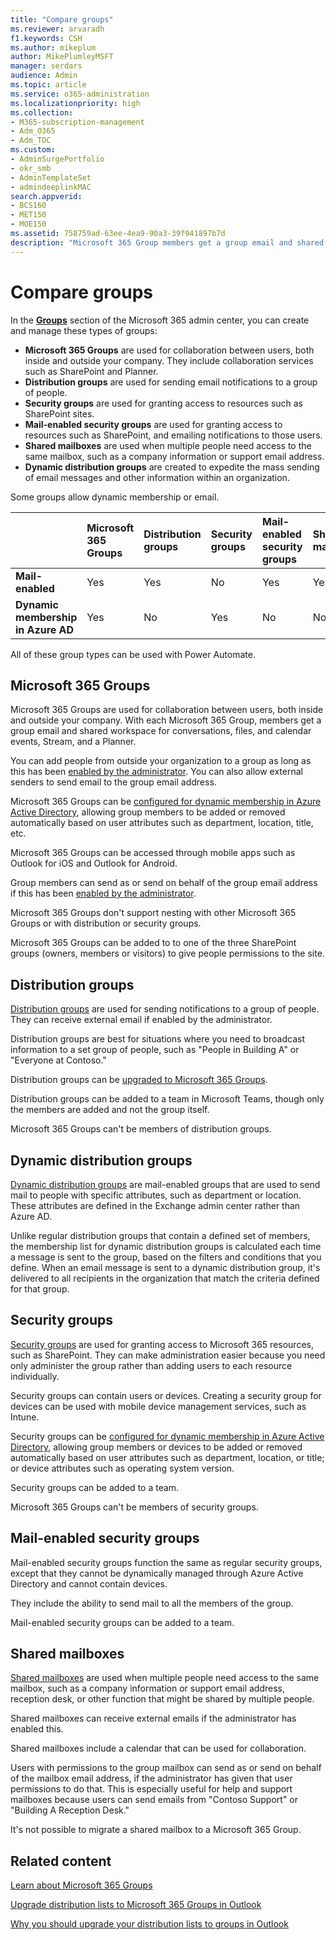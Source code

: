 ```yaml
---
title: "Compare groups"
ms.reviewer: arvaradh
f1.keywords: CSH
ms.author: mikeplum
author: MikePlumleyMSFT
manager: serdars
audience: Admin
ms.topic: article
ms.service: o365-administration
ms.localizationpriority: high
ms.collection: 
- M365-subscription-management 
- Adm_O365
- Adm_TOC
ms.custom: 
- AdminSurgePortfolio
- okr_smb
- AdminTemplateSet
- admindeeplinkMAC
search.appverid:
- BCS160
- MET150
- MOE150
ms.assetid: 758759ad-63ee-4ea9-90a3-39f941897b7d
description: "Microsoft 365 Group members get a group email and shared workspace for conversations, files, and calendar events, Stream, and a Planner."
---
```


# Compare groups

In the <a href="https://go.microsoft.com/fwlink/p/?linkid=2052855" target="_blank">**Groups**</a> section of the Microsoft 365 admin center, you can create and manage these types of groups: 

- **Microsoft 365 Groups** are used for collaboration between users, both inside and outside your company. They include collaboration services such as SharePoint and Planner.
- **Distribution groups** are used for sending email notifications to a group of people.
- **Security groups** are used for granting access to resources such as SharePoint sites.
- **Mail-enabled security groups** are used for granting access to resources such as SharePoint, and emailing notifications to those users.
- **Shared mailboxes** are used when multiple people need access to the same mailbox, such as a company information or support email address.
- **Dynamic distribution groups** are  created to expedite the mass sending of email messages and other information within an organization.

Some groups allow dynamic membership or email.

||Microsoft 365 Groups|Distribution groups|Security groups|Mail-enabled security groups|Shared mailboxes|Dynamic distribution groups|
|:----|:----|:----|:----|:----|:----|:----|
|**Mail-enabled**|Yes|Yes|No|Yes|Yes|Yes|
|**Dynamic membership in Azure AD**|Yes|No|Yes|No|No|No|

All of these group types can be used with Power Automate.

## Microsoft 365 Groups

Microsoft 365 Groups are used for collaboration between users, both inside and outside your company. With each Microsoft 365 Group, members get a group email and shared workspace for conversations, files, and calendar events, Stream, and a Planner.

You can add people from outside your organization to a group as long as this has been [enabled by the administrator](manage-guest-access-in-groups.md). You can also allow external senders to send email to the group email address.

Microsoft 365 Groups can be [configured for dynamic membership in Azure Active Directory](/azure/active-directory/users-groups-roles/groups-change-type), allowing group members to be added or removed automatically based on user attributes such as department, location, title, etc.

Microsoft 365 Groups can be accessed through mobile apps such as Outlook for iOS and Outlook for Android.

Group members can send as or send on behalf of the group email address if this has been [enabled by the administrator](../../solutions/allow-members-to-send-as-or-send-on-behalf-of-group.md).

Microsoft 365 Groups don't support nesting with other Microsoft 365 Groups or with distribution or security groups.

Microsoft 365 Groups can be added to to one of the three SharePoint groups (owners, members or visitors) to give people permissions to the site.

## Distribution groups

[Distribution groups](/exchange/recipients-in-exchange-online/manage-distribution-groups/manage-distribution-groups) are used for sending notifications to a group of people. They can receive external email if enabled by the administrator.

Distribution groups are best for situations where you need to broadcast information to a set group of people, such as "People in Building A" or "Everyone at Contoso."

Distribution groups can be [upgraded to Microsoft 365 Groups](../manage/upgrade-distribution-lists.md).

Distribution groups can be added to a team in Microsoft Teams, though only the members are added and not the group itself.

Microsoft 365 Groups can't be members of distribution groups.

## Dynamic distribution groups 

[Dynamic distribution groups](/exchange/recipients-in-exchange-online/manage-dynamic-distribution-groups/manage-dynamic-distribution-groups) are mail-enabled groups that are used to send mail to people with specific attributes, such as department or location. These attributes are defined in the Exchange admin center rather than Azure AD.

Unlike regular distribution groups that contain a defined set of members, the membership list for dynamic distribution groups is calculated each time a message is sent to the group, based on the filters and conditions that you define. When an email message is sent to a dynamic distribution group, it's delivered to all recipients in the organization that match the criteria defined for that group.

## Security groups

[Security groups](../email/create-edit-or-delete-a-security-group.md) are used for granting access to Microsoft 365 resources, such as SharePoint. They can make administration easier because you need only administer the group rather than adding users to each resource individually.

Security groups can contain users or devices. Creating a security group for devices can be used with mobile device management services, such as Intune.

Security groups can be [configured for dynamic membership in Azure Active Directory](/azure/active-directory/users-groups-roles/groups-change-type), allowing group members or devices to be added or removed automatically based on user attributes such as department, location, or title; or device attributes such as operating system version.

Security groups can be added to a team.

Microsoft 365 Groups can't be members of security groups.

## Mail-enabled security groups

Mail-enabled security groups function the same as regular security groups, except that they cannot be dynamically managed through Azure Active Directory and cannot contain devices.

They include the ability to send mail to all the members of the group.

Mail-enabled security groups can be added to a team.

## Shared mailboxes

[Shared mailboxes](../email/create-a-shared-mailbox.md) are used when multiple people need access to the same mailbox, such as a company information or support email address, reception desk, or other function that might be shared by multiple people.

Shared mailboxes can receive external emails if the administrator has enabled this.

Shared mailboxes include a calendar that can be used for collaboration.

Users with permissions to the group mailbox can send as or send on behalf of the mailbox email address, if the administrator has given that user permissions to do that. This is especially useful for help and support mailboxes because users can send emails from "Contoso Support" or "Building A Reception Desk."

It's not possible to migrate a shared mailbox to a Microsoft 365 Group.

## Related content

[Learn about Microsoft 365 Groups](https://support.microsoft.com/office/b565caa1-5c40-40ef-9915-60fdb2d97fa2)

[Upgrade distribution lists to Microsoft 365 Groups in Outlook](/microsoft-365/admin/manage/upgrade-distribution-lists)

[Why you should upgrade your distribution lists to groups in Outlook](https://support.microsoft.com/office/7fb3d880-593b-4909-aafa-950dd50ce188)
